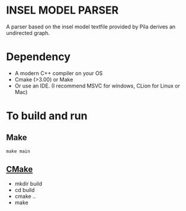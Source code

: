 # INSEL MODEL PARSER
A parser based on the insel model textfile provided by Pila
derives an undirected graph.

# Dependency
* A modern C++ compiler on your OS
* Cmake (>3.00) or Make
* Or use an IDE. (I recommend MSVC for windows, CLion for Linux or Mac) 

# To build and run
## Make
 `make main`
## [CMake](https://cmake.org/cmake/help/latest/guide/tutorial/index.html)
* mkdir build
* cd build
* cmake ..
* make

